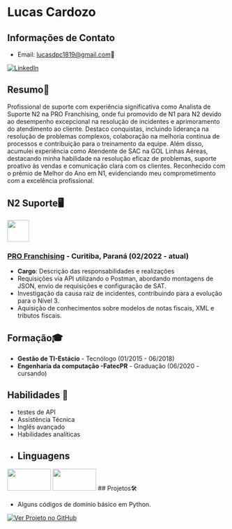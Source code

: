 # Lucas Cardozo 
## Informações de Contato
- Email: lucasdpc1819@gmail.com📧


[![LinkedIn](https://img.shields.io/badge/LinkedIn-Profile-blue)](https://www.linkedin.com/in/lucas-pinto-moraes-cardozo-92b449140/)

## Resumo📝
Profissional de suporte com experiência significativa como Analista de Suporte N2 na PRO Franchising, onde fui
promovido de N1 para N2 devido ao desempenho excepcional na resolução de incidentes e aprimoramento do
atendimento ao cliente. Destaco conquistas, incluindo liderança na resolução de problemas complexos, colaboração na
melhoria contínua de processos e contribuição para o treinamento da equipe. Além disso, acumulei experiência como
Atendente de SAC na GOL Linhas Aéreas, destacando minha habilidade na resolução eficaz de problemas, suporte
proativo às vendas e comunicação clara com os clientes. Reconhecido com o prêmio de Melhor do Ano em N1,
evidenciando meu comprometimento com a excelência profissional.

## N2 Suporte🖥️

<img src="https://media.licdn.com/dms/image/C4D0BAQHcOTdZ8JRxfA/company-logo_200_200/0/1630580188787?e=2147483647&v=beta&t=fdGUm2zKSMRGUE143xaEaZnhlDTo0eUA2onskCx-Vf0" width="50px" height="50px">

### [PRO Franchising](https://profranchising.com.br/) - Curitiba, Paraná (02/2022 - atual)
- **Cargo**: Descrição das responsabilidades e realizações
-  Requisições via API utilizando o Postman, abordando montagens de JSON, envio de requisições e configuração de SAT.
-  Investigação da causa raiz de incidentes, contribuindo para a evolução para o Nível 3.
-  Aquisição de conhecimentos sobre modelos de notas fiscais, XML e tributos fiscais.

## Formação🎓
- **Gestão de TI-Estácio** - Tecnólogo  (01/2015 - 06/2018)
- **Engenharia da computação -FatecPR** - Graduação (06/2020 - cursando)

## Habilidades 💼
- testes de API
- Assistência Técnica
- Inglês avançado
- Habilidades analíticas
- ## Linguagens
<img src="https://encrypted-tbn0.gstatic.com/images?q=tbn:ANd9GcQmmngeGJFNocA_JXfnBGI-yKvz1WNGQ2P7hYqKDrpO2w&s" width="100px" height="50px">
<img src="https://ensinado.com.br/wp-content/uploads/2021/06/java_logo_640.jpg" width="100px" height="50px">
## Projetos🛠️

- Alguns códigos de domínio básico em Python.
<a href="https://github.com/LucasCardozodpc/Projetinhos-Python.git">
  <img src="https://img.shields.io/badge/Ver_Projeto_no_GitHub-9cf?logo=github" alt="Ver Projeto no GitHub">
</a>
